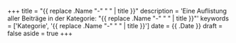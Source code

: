 +++
title = "{{ replace .Name "-" " " | title }}"
description = 'Eine Auflistung aller Beiträge in der Kategorie: "{{ replace .Name "-" " " | title }}"'
keywords = ['Kategorie', '{{ replace .Name "-" " " | title }}']
date = {{ .Date }}
draft = false
aside = true
+++